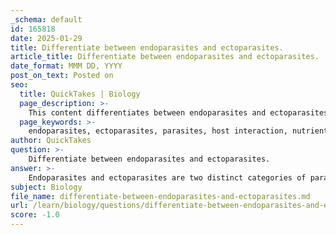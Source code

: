 ```yaml
---
_schema: default
id: 165818
date: 2025-01-29
title: Differentiate between endoparasites and ectoparasites.
article_title: Differentiate between endoparasites and ectoparasites.
date_format: MMM DD, YYYY
post_on_text: Posted on
seo:
  title: QuickTakes | Biology
  page_description: >-
    This content differentiates between endoparasites and ectoparasites, explaining their definitions, nutrient acquisition methods, and examples, highlighting the impact on their hosts and the ecological significance of studying parasitic interactions.
  page_keywords: >-
    endoparasites, ectoparasites, parasites, host interaction, nutrient acquisition, tapeworms, roundworms, fleas, ticks, lice, parasitology, ecological roles, feeding mechanism, differences
author: QuickTakes
question: >-
    Differentiate between endoparasites and ectoparasites.
answer: >-
    Endoparasites and ectoparasites are two distinct categories of parasites that differ primarily in their habitat and interaction with their hosts.\n\n### Endoparasites\n- **Definition**: Endoparasites are organisms that live inside the body of their host. They can inhabit various internal organs or tissues, such as the intestines, liver, or bloodstream.\n- **Nutrient Acquisition**: These parasites rely on their host for nutrients, often absorbing them directly from the host's food or bodily fluids. \n- **Examples**: Common examples of endoparasites include:\n  - **Tapeworms**: These flatworms reside in the intestines of their hosts and absorb nutrients through their skin.\n  - **Roundworms**: These can inhabit various tissues and organs, feeding on the host's nutrients.\n\n### Ectoparasites\n- **Definition**: Ectoparasites are organisms that live on the external surface of their host. They attach to the skin or fur and can cause irritation or disease.\n- **Nutrient Acquisition**: Ectoparasites typically feed on the host's blood or tissues, which can lead to various health issues for the host.\n- **Examples**: Common examples of ectoparasites include:\n  - **Fleas**: These small insects feed on the blood of mammals and birds.\n  - **Ticks**: These arachnids attach to the skin of their hosts and can transmit diseases such as Lyme disease.\n  - **Lice**: These small insects live on the hair or feathers of their hosts and feed on skin debris or blood.\n\n### Summary of Differences\n- **Location**: Endoparasites live inside the host, while ectoparasites live on the surface.\n- **Feeding Mechanism**: Endoparasites absorb nutrients from within the host, whereas ectoparasites feed on the host's blood or tissues externally.\n- **Impact on Host**: Both types can cause harm to their hosts, but the nature of the harm may differ due to their locations and feeding strategies.\n\nUnderstanding these differences is crucial in fields like parasitology, as it helps researchers study host-parasite interactions and the ecological roles of these organisms.
subject: Biology
file_name: differentiate-between-endoparasites-and-ectoparasites.md
url: /learn/biology/questions/differentiate-between-endoparasites-and-ectoparasites
score: -1.0
---
```


&nbsp;